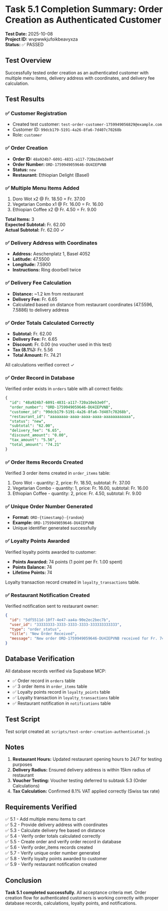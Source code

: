 # Task 5.1 Completion Summary: Order Creation as Authenticated Customer

**Test Date:** 2025-10-08  
**Project ID:** wvpwwkjufoikbeavyxza  
**Status:** ✅ PASSED

## Test Overview

Successfully tested order creation as an authenticated customer with multiple menu items, delivery address with coordinates, and delivery fee calculation.

## Test Results

### ✅ Customer Registration
- Created test customer: `test-order-customer-1759949056829@example.com`
- Customer ID: `99dcb179-5191-4a26-8fa6-7d407c70268b`
- Role: `customer`

### ✅ Order Creation
- **Order ID:** `48a924b7-6091-4831-a117-720a10eb3e0f`
- **Order Number:** `ORD-1759949059646-DU4IEPVNB`
- **Status:** `new`
- **Restaurant:** Ethiopian Delight (Basel)

### ✅ Multiple Menu Items Added
1. Doro Wot x2 @ Fr. 18.50 = Fr. 37.00
2. Vegetarian Combo x1 @ Fr. 16.00 = Fr. 16.00
3. Ethiopian Coffee x2 @ Fr. 4.50 = Fr. 9.00

**Total Items:** 3  
**Expected Subtotal:** Fr. 62.00  
**Actual Subtotal:** Fr. 62.00 ✓

### ✅ Delivery Address with Coordinates
- **Address:** Aeschenplatz 1, Basel 4052
- **Latitude:** 47.5500
- **Longitude:** 7.5900
- **Instructions:** Ring doorbell twice

### ✅ Delivery Fee Calculation
- **Distance:** ~1.2 km from restaurant
- **Delivery Fee:** Fr. 6.65
- Calculated based on distance from restaurant coordinates (47.5596, 7.5886) to delivery address

### ✅ Order Totals Calculated Correctly
- **Subtotal:** Fr. 62.00
- **Delivery Fee:** Fr. 6.65
- **Discount:** Fr. 0.00 (no voucher used in this test)
- **Tax (8.1%):** Fr. 5.56
- **Total Amount:** Fr. 74.21

All calculations verified correct ✓

### ✅ Order Record in Database
Verified order exists in `orders` table with all correct fields:
```sql
{
  "id": "48a924b7-6091-4831-a117-720a10eb3e0f",
  "order_number": "ORD-1759949059646-DU4IEPVNB",
  "customer_id": "99dcb179-5191-4a26-8fa6-7d407c70268b",
  "restaurant_id": "aaaaaaaa-aaaa-aaaa-aaaa-aaaaaaaaaaaa",
  "status": "new",
  "subtotal": "62.00",
  "delivery_fee": "6.65",
  "discount_amount": "0.00",
  "tax_amount": "5.56",
  "total_amount": "74.21"
}
```

### ✅ Order Items Records Created
Verified 3 order items created in `order_items` table:
1. Doro Wot - quantity: 2, price: Fr. 18.50, subtotal: Fr. 37.00
2. Vegetarian Combo - quantity: 1, price: Fr. 16.00, subtotal: Fr. 16.00
3. Ethiopian Coffee - quantity: 2, price: Fr. 4.50, subtotal: Fr. 9.00

### ✅ Unique Order Number Generated
- **Format:** `ORD-{timestamp}-{random}`
- **Example:** `ORD-1759949059646-DU4IEPVNB`
- Unique identifier generated successfully

### ✅ Loyalty Points Awarded
Verified loyalty points awarded to customer:
- **Points Awarded:** 74 points (1 point per Fr. 1.00 spent)
- **Points Balance:** 74
- **Lifetime Points:** 74

Loyalty transaction record created in `loyalty_transactions` table.

### ✅ Restaurant Notification Created
Verified notification sent to restaurant owner:
```json
{
  "id": "5df5511d-10f7-4e47-aa4a-90e2ec2bec7b",
  "user_id": "33333333-3333-3333-3333-333333333333",
  "type": "order_status",
  "title": "New Order Received",
  "message": "New order ORD-1759949059646-DU4IEPVNB received for Fr. 74.21"
}
```

## Database Verification

All database records verified via Supabase MCP:
- ✅ Order record in `orders` table
- ✅ 3 order items in `order_items` table
- ✅ Loyalty points record in `loyalty_points` table
- ✅ Loyalty transaction in `loyalty_transactions` table
- ✅ Restaurant notification in `notifications` table

## Test Script

Test script created at: `scripts/test-order-creation-authenticated.js`

## Notes

1. **Restaurant Hours:** Updated restaurant opening hours to 24/7 for testing purposes
2. **Delivery Radius:** Ensured delivery address is within 15km radius of restaurant
3. **Voucher Testing:** Voucher testing deferred to subtask 5.3 (Order Calculations)
4. **Tax Calculation:** Confirmed 8.1% VAT applied correctly (Swiss tax rate)

## Requirements Verified

✅ 5.1 - Add multiple menu items to cart  
✅ 5.2 - Provide delivery address with coordinates  
✅ 5.3 - Calculate delivery fee based on distance  
✅ 5.4 - Verify order totals calculated correctly  
✅ 5.5 - Create order and verify order record in database  
✅ 5.6 - Verify order_items records created  
✅ 5.7 - Verify unique order number generated  
✅ 5.8 - Verify loyalty points awarded to customer  
✅ 5.9 - Verify restaurant notification created

## Conclusion

**Task 5.1 completed successfully.** All acceptance criteria met. Order creation flow for authenticated customers is working correctly with proper database records, calculations, loyalty points, and notifications.
